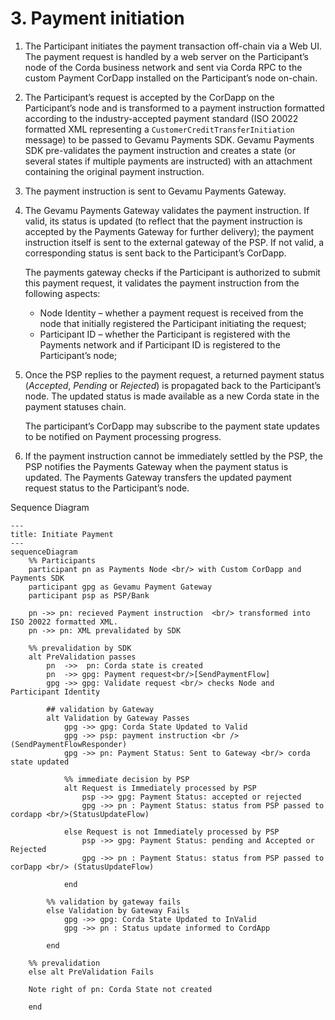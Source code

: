 # 3. Payment initiation

1. The Participant initiates the payment transaction off-chain via a Web UI. The payment request is handled by a web server on the Participant’s node of the Corda business network and sent via Corda RPC to the custom Payment CorDapp installed on the Participant’s node on-chain.

2. The Participant’s request is accepted by the CorDapp on the Participant’s node and is transformed to a payment instruction formatted according to the industry-accepted payment standard (ISO 20022 formatted XML representing a `CustomerCreditTransferInitiation` message) to be passed to Gevamu Payments SDK. Gevamu Payments SDK pre-validates the payment instruction and creates a state (or several states if multiple payments are instructed) with an attachment containing the original payment instruction.

3. The payment instruction is sent to Gevamu Payments Gateway.

4. The Gevamu Payments Gateway validates the payment instruction. If valid, its status is updated (to reflect that the payment instruction is accepted by the Payments Gateway for further delivery); the payment instruction itself is sent to the external gateway of the PSP. If not valid, a corresponding status is sent back to the Participant’s CorDapp.  
  
    The payments gateway checks if the Participant is authorized to submit this payment request, it validates the payment instruction from the following aspects:
    - Node Identity – whether a payment request is received from the node that initially registered the Participant initiating the request;
    - Participant ID – whether the Participant is registered with the Payments network and if Participant ID is registered to the Participant’s node;

5. Once the PSP replies to the payment request, a returned payment status (_Accepted_, _Pending_ or _Rejected_) is propagated back to the Participant’s node. The updated status is made available as a new Corda state in the payment statuses chain.
  
    The participant’s CorDapp may subscribe to the payment state updates to be notified on Payment processing progress.

6. If the payment instruction cannot be immediately settled by the PSP, the PSP notifies the Payments Gateway when the payment status is updated. The Payments Gateway transfers the updated payment request status to the Participant’s node.


Sequence Diagram 

```mermaid
---
title: Initiate Payment
---
sequenceDiagram
    %% Participants
    participant pn as Payments Node <br/> with Custom CorDapp and Payments SDK 
    participant gpg as Gevamu Payment Gateway
    participant psp as PSP/Bank

    pn ->> pn: recieved Payment instruction  <br/> transformed into ISO 20022 formatted XML.
    pn ->> pn: XML prevalidated by SDK

    %% prevalidation by SDK
    alt PreValidation passes
        pn  ->>  pn: Corda state is created
        pn  ->> gpg: Payment request<br/>[SendPaymentFlow]
        gpg ->> gpg: Validate request <br/> checks Node and Participant Identity

        ## validation by Gateway
        alt Validation by Gateway Passes
            gpg ->> gpg: Corda State Updated to Valid
            gpg ->> psp: payment instruction <br /> (SendPaymentFlowResponder)
            gpg ->> pn: Payment Status: Sent to Gateway <br/> corda state updated

            %% immediate decision by PSP
            alt Request is Immediately processed by PSP
                psp ->> gpg: Payment Status: accepted or rejected
                gpg ->> pn : Payment Status: status from PSP passed to cordapp <br/>(StatusUpdateFlow)
            
            else Request is not Immediately processed by PSP
                psp ->> gpg: Payment Status: pending and Accepted or Rejected
                gpg ->> pn : Payment Status: status from PSP passed to corDapp <br/> (StatusUpdateFlow)

            end

        %% validation by gateway fails
        else Validation by Gateway Fails
            gpg ->> gpg: Corda State Updated to InValid
            gpg ->> pn : Status update informed to CordApp

        end

    %% prevalidation
    else alt PreValidation Fails

    Note right of pn: Corda State not created
            
    end
```